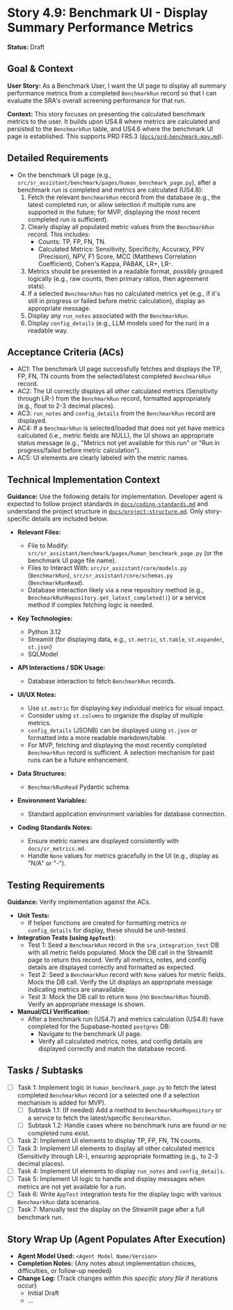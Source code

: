 # Story 4.9: Benchmark UI - Display Summary Performance Metrics

**Status:** Draft

## Goal & Context

**User Story:** As a Benchmark User, I want the UI page to display all summary performance metrics from a completed `BenchmarkRun` record so that I can evaluate the SRA's overall screening performance for that run.

**Context:** This story focuses on presenting the calculated benchmark metrics to the user. It builds upon US4.8 where metrics are calculated and persisted to the `BenchmarkRun` table, and US4.6 where the benchmark UI page is established. This supports PRD FR5.3 ([`docs/prd-benchmark-may.md`](/docs/prd-benchmark-may.md)).

## Detailed Requirements

-   On the benchmark UI page (e.g., `src/sr_assistant/benchmark/pages/human_benchmark_page.py`), after a benchmark run is completed and metrics are calculated (US4.8):
    1. Fetch the relevant `BenchmarkRun` record from the database (e.g., the latest completed run, or allow selection if multiple runs are supported in the future; for MVP, displaying the most recent completed run is sufficient).
    2. Clearly display all populated metric values from the `BenchmarkRun` record. This includes:
        - Counts: TP, FP, FN, TN.
        - Calculated Metrics: Sensitivity, Specificity, Accuracy, PPV (Precision), NPV, F1 Score, MCC (Matthews Correlation Coefficient), Cohen's Kappa, PABAK, LR+, LR-.
    3. Metrics should be presented in a readable format, possibly grouped logically (e.g., raw counts, then primary ratios, then agreement stats).
    4. If a selected `BenchmarkRun` has no calculated metrics yet (e.g., if it's still in progress or failed before metric calculation), display an appropriate message.
    5. Display any `run_notes` associated with the `BenchmarkRun`.
    6. Display `config_details` (e.g., LLM models used for the run) in a readable way.

## Acceptance Criteria (ACs)

- AC1: The benchmark UI page successfully fetches and displays the TP, FP, FN, TN counts from the selected/latest completed `BenchmarkRun` record.
- AC2: The UI correctly displays all other calculated metrics (Sensitivity through LR-) from the `BenchmarkRun` record, formatted appropriately (e.g., float to 2-3 decimal places).
- AC3: `run_notes` and `config_details` from the `BenchmarkRun` record are displayed.
- AC4: If a `BenchmarkRun` is selected/loaded that does not yet have metrics calculated (i.e., metric fields are NULL), the UI shows an appropriate status message (e.g., "Metrics not yet available for this run" or "Run in progress/failed before metric calculation").
- AC5: UI elements are clearly labeled with the metric names.

## Technical Implementation Context

**Guidance:** Use the following details for implementation. Developer agent is expected to follow project standards in [`docs/coding-standards.md`](/docs/coding-standards.md) and understand the project structure in [`docs/project-structure.md`](/docs/project-structure.md). Only story-specific details are included below.

-   **Relevant Files:**
    - File to Modify: `src/sr_assistant/benchmark/pages/human_benchmark_page.py` (or the benchmark UI page file name).
    - Files to Interact With: `src/sr_assistant/core/models.py` (`BenchmarkRun`), `src/sr_assistant/core/schemas.py` (`BenchmarkRunRead`).
    - Database interaction likely via a new repository method (e.g., `BenchmarkRunRepository.get_latest_completed()`) or a service method if complex fetching logic is needed.

-   **Key Technologies:**
    - Python 3.12
    - Streamlit (for displaying data, e.g., `st.metric`, `st.table`, `st.expander`, `st.json`)
    - SQLModel

-   **API Interactions / SDK Usage:**
    - Database interaction to fetch `BenchmarkRun` records.

-   **UI/UX Notes:**
    - Use `st.metric` for displaying key individual metrics for visual impact.
    - Consider using `st.columns` to organize the display of multiple metrics.
    - `config_details` (JSONB) can be displayed using `st.json` or formatted into a more readable markdown/table.
    - For MVP, fetching and displaying the most recently completed `BenchmarkRun` record is sufficient. A selection mechanism for past runs can be a future enhancement.

-   **Data Structures:**
    - `BenchmarkRunRead` Pydantic schema.

-   **Environment Variables:**
    - Standard application environment variables for database connection.

-   **Coding Standards Notes:**
    - Ensure metric names are displayed consistently with `docs/sr_metrics.md`.
    - Handle `None` values for metrics gracefully in the UI (e.g., display as "N/A" or "-").

## Testing Requirements

**Guidance:** Verify implementation against the ACs.

-   **Unit Tests:**
    - If helper functions are created for formatting metrics or `config_details` for display, these should be unit-tested.
-   **Integration Tests (using `AppTest`):**
    - Test 1: Seed a `BenchmarkRun` record in the `sra_integration_test` DB with all metric fields populated. Mock the DB call in the Streamlit page to return this record. Verify all metrics, notes, and config details are displayed correctly and formatted as expected.
    - Test 2: Seed a `BenchmarkRun` record with `None` values for metric fields. Mock the DB call. Verify the UI displays an appropriate message indicating metrics are unavailable.
    - Test 3: Mock the DB call to return `None` (no `BenchmarkRun` found). Verify an appropriate message is shown.
-   **Manual/CLI Verification:**
    -   After a benchmark run (US4.7) and metrics calculation (US4.8) have completed for the Supabase-hosted `postgres` DB:
        - Navigate to the benchmark UI page.
        - Verify all calculated metrics, notes, and config details are displayed correctly and match the database record.

## Tasks / Subtasks

-   [ ] Task 1: Implement logic in `human_benchmark_page.py` to fetch the latest completed `BenchmarkRun` record (or a selected one if a selection mechanism is added for MVP).
    - [ ] Subtask 1.1: (If needed) Add a method to `BenchmarkRunRepository` or a service to fetch the latest/specific `BenchmarkRun`.
    - [ ] Subtask 1.2: Handle cases where no benchmark runs are found or no completed runs exist.
-   [ ] Task 2: Implement UI elements to display TP, FP, FN, TN counts.
-   [ ] Task 3: Implement UI elements to display all other calculated metrics (Sensitivity through LR-), ensuring appropriate formatting (e.g., to 2-3 decimal places).
-   [ ] Task 4: Implement UI elements to display `run_notes` and `config_details`.
-   [ ] Task 5: Implement UI logic to handle and display messages when metrics are not yet available for a run.
-   [ ] Task 6: Write `AppTest` integration tests for the display logic with various `BenchmarkRun` data scenarios.
-   [ ] Task 7: Manually test the display on the Streamlit page after a full benchmark run.

## Story Wrap Up (Agent Populates After Execution)

-   **Agent Model Used:** `<Agent Model Name/Version>`
-   **Completion Notes:** {Any notes about implementation choices, difficulties, or follow-up needed}
-   **Change Log:** {Track changes _within this specific story file_ if iterations occur}
    - Initial Draft
    - ...
